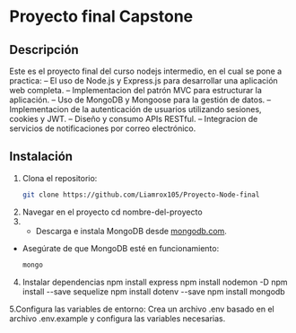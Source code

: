 # Proyecto final Capstone

## Descripción
Este es el proyecto final del curso nodejs intermedio, en el cual se pone a practica:
– El uso de Node.js y Express.js para desarrollar una aplicación web completa.
– Implementacion del patrón MVC para estructurar la aplicación.
– Uso de MongoDB y Mongoose para la gestión de datos.
– Implementacion de la autenticación de usuarios utilizando sesiones, cookies y JWT.
– Diseño y consumo APIs RESTful.
– Integracion de servicios de notificaciones por correo electrónico.

## Instalación

1. Clona el repositorio:
   ```bash
   git clone https://github.com/Liamrox105/Proyecto-Node-final
2. Navegar en el proyecto
    cd nombre-del-proyecto
3.  - Descarga e instala MongoDB desde [mongodb.com](https://www.mongodb.com/try/download/community).
   - Asegúrate de que MongoDB esté en funcionamiento:
     ```bash
     mongo
     ```
4. Instalar dependencias
   npm install express
   npm install nodemon -D
   npm install --save sequelize
   npm install dotenv --save
   npm install mongodb

5.Configura las variables de entorno:
Crea un archivo .env basado en el archivo .env.example y configura las variables necesarias.
   



